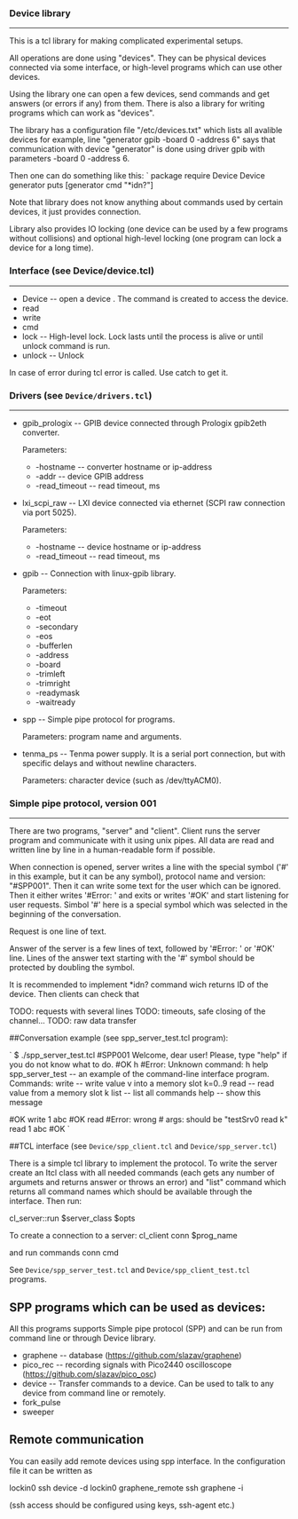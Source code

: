 ### Device library
---

This is a tcl library for making complicated experimental setups.

All operations are done using "devices". They can be physical devices
connected via some interface, or high-level programs which can use other
devices.

Using the library one can open a few devices, send commands and get
answers (or errors if any) from them. There is also a library for
writing programs which can work as "devices".

The library has a configuration file "/etc/devices.txt" which lists
all avalible devices for example, line "generator gpib -board 0 -address 6"
says that communication with device "generator" is done using driver gpib
with parameters -board 0 -address 6.

Then one can do something like this:
`
package require Device
Device generator
puts [generator cmd "*idn?"]

Note that library does not know anything about commands used by certain
devices, it just provides connection.

Library also provides IO locking (one device can be used by a few
programs without collisions) and optional high-level locking (one program
can lock a device for a long time).

### Interface (see Device/device.tcl)
---

* Device <name> -- open a device <name>. The command <name> is created to access the device.
* <name> read
* <name> write
* <name> cmd
* <name> lock -- High-level lock. Lock lasts until the process is alive or until unlock
                 command is run.
* <name> unlock -- Unlock

In case of error during tcl error is called. Use catch to get it.

### Drivers (see `Device/drivers.tcl`)
---

* gpib_prologix -- GPIB device connected through Prologix gpib2eth converter.

  Parameters:
  *  -hostname -- converter hostname or ip-address
  *  -addr     -- device GPIB address
  *  -read_timeout -- read timeout, ms

* lxi_scpi_raw -- LXI device connected via ethernet (SCPI raw connection via port 5025).

  Parameters:
  * -hostname -- device hostname or ip-address
  * -read_timeout -- read timeout, ms

* gpib -- Connection with linux-gpib library.

  Parameters:
  * -timeout
  * -eot
  * -secondary
  * -eos
  * -bufferlen
  * -address
  * -board
  * -trimleft
  * -trimright
  * -readymask
  * -waitready

* spp -- Simple pipe protocol for programs.

  Parameters: program name and arguments.

* tenma_ps -- Tenma power supply. It is a serial port connection,
  but with specific delays and without newline characters.

  Parameters: character device (such as /dev/ttyACM0).


### Simple pipe protocol, version 001
---

There are two programs, "server" and "client". Client runs the server
program and communicate with it using unix pipes. All data are read and
written line by line in a human-readable form if possible.

When connection is opened, server writes a line with the special symbol
('#' in this example, but it can be any symbol), protocol name and
version: "#SPP001". Then it can write some text for the user which can be
ignored. Then it either writes '#Error: <message>' and exits or writes
'#OK' and start listening for user requests. Simbol '#' here is a special
symbol which was selected in the beginning of the conversation.

Request is one line of text.

Answer of the server is a few lines of text, followed by '#Error:
<message>' or '#OK' line. Lines of the answer text starting with the
'#' symbol should be protected by doubling the symbol.

It is recommended to implement *idn? command wich returns ID of the
device. Then clients can check that 

TODO: requests with several lines
TODO: timeouts, safe closing of the channel...
TODO: raw data transfer

##Conversation example (see spp_server_test.tcl program):

`
$ ./spp_server_test.tcl
#SPP001
Welcome, dear user!
Please, type "help" if you do not know what to do.
#OK
h
#Error: Unknown command: h
help
spp_server_test -- an example of the command-line interface program.
Commands:
  write <k> <v> -- write value v into a memory slot k=0..9
  read <k>      -- read value from a memory slot k
  list -- list all commands
  help -- show this message

#OK
write 1 abc
#OK
read
#Error: wrong # args: should be "testSrv0 read k"
read 1
abc
#OK
`

##TCL interface (see `Device/spp_client.tcl` and `Device/spp_server.tcl`)

There is a simple tcl library to implement the protocol. To write the
server create an Itcl class with all needed commands (each gets any
number of argumets and returns answer or throws an error) and "list"
command which returns all command names which should be available through
the interface. Then run:

  cl_server::run $server_class $opts

To create a connection to a server:
  cl_client conn $prog_name

and run commands
  conn cmd <command>

See `Device/spp_server_test.tcl` and `Device/spp_client_test.tcl` programs.


## SPP programs which can be used as devices:

All this programs supports Simple pipe protocol (SPP) and can be run
from command line or through Device library.

* graphene -- database (https://github.com/slazav/graphene)
* pico_rec -- recording signals with Pico2440 oscilloscope (https://github.com/slazav/pico_osc)
* device   -- Transfer commands to a device. Can be used to talk to any device
              from command line or remotely.
* fork_pulse
* sweeper


## Remote communication

You can easily add remote devices using spp interface. In the
configuration file it can be written as

lockin0          ssh <remote address> device -d lockin0
graphene_remote  ssh <remote address> graphene -i

(ssh access should be configured using keys, ssh-agent etc.)
